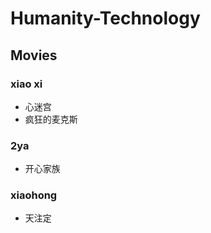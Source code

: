 # Humanity-Technology

## Movies

### xiao xi

- 心迷宫
- 疯狂的麦克斯

### 2ya

- 开心家族

### xiaohong

- 天注定
